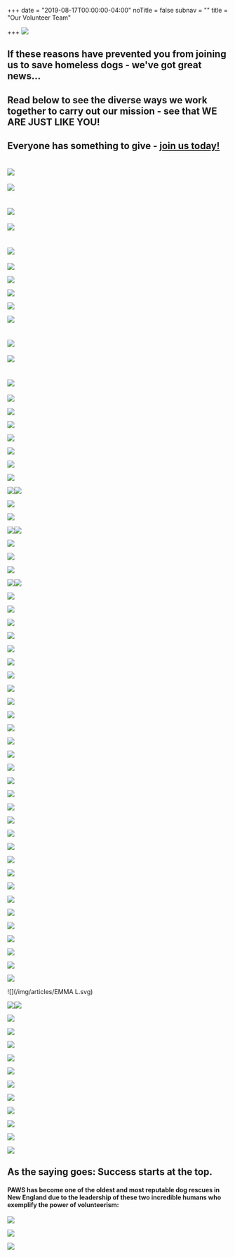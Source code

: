 +++
date = "2019-08-17T00:00:00-04:00"
noTitle = false
subnav = ""
title = "Our Volunteer Team"

+++
![](/img/articles/reasons.svg)

## If these reasons have prevented you from joining us to save homeless dogs - we've got great news...

## Read below to see the diverse ways we work together to carry out our mission - see that WE ARE JUST LIKE YOU!

## Everyone has something to give - [join us today!](https://pawsnewengland.com/volunteer/)

## 

# ![](/img/articles/divider.svg)

![](/img/articles/suzanne.svg)

# ![](/img/articles/divider.svg)

![](/img/articles/ELAINE.2.svg)

# ![](/img/articles/divider.svg)

![](/img/articles/SHANNON.svg)

![](/img/articles/divider.svg)

![](/img/articles/angie2.svg)

![](/img/articles/divider.svg)

![](/img/articles/alicia.svg)

# ![](/img/articles/divider.svg)

![](/img/articles/JENN.svg)

# ![](/img/articles/divider.svg)

![](/img/articles/vicki.svg)

![](/img/articles/divider.svg)

![](/img/articles/CASEY-1.svg)

![](/img/articles/divider.svg)

![](/img/articles/AMANDA.svg)

![](/img/articles/divider.svg)

![](/img/articles/KRISTEN.svg)

![](/img/articles/divider.svg)![](/img/articles/sockna.svg)

![](/img/articles/divider.svg)

![](/img/articles/MELISSA.svg)

![](/img/articles/divider.svg)![](/img/articles/KATI.svg)

![](/img/articles/divider.svg)

![](/img/articles/alexandra.svg)

![](/img/articles/divider.svg)

![](/img/articles/sharon.svg)![](/img/articles/divider.svg)

![](/img/articles/jeanne.svg)

![](/img/articles/divider.svg)

![](/img/articles/melissa_rose-1.svg)

![](/img/articles/divider.svg)

![](/img/articles/LISA.svg)

![](/img/articles/divider.svg)

![](/img/articles/debra.svg)

![](/img/articles/divider.svg)

![](/img/articles/pattie.svg)

![](/img/articles/divider.svg)

![](/img/articles/diane.svg)

![](/img/articles/divider.svg)

![](/img/articles/rachel.svg)

![](/img/articles/divider.svg)

![](/img/articles/kristinV.svg)

![](/img/articles/divider.svg)

![](/img/articles/paula.svg)

![](/img/articles/divider.svg)

![](/img/articles/amyM.svg)

![](/img/articles/divider.svg)

![](/img/articles/jennifer-1.svg)

![](/img/articles/divider.svg)

![](/img/articles/terri.svg)

![](/img/articles/divider.svg)

![](/img/articles/tracy.svg)

![](/img/articles/divider.svg)

![](/img/articles/eileenS.svg)

![](/img/articles/divider.svg)

![](/img/articles/jessicaA.svg)

![](/img/articles/divider.svg)

![](/img/articles/EMMA L.svg)

![](/img/articles/divider.svg)![](/img/articles/melinda.svg)

![](/img/articles/divider.svg)

![](/img/articles/louis.svg)

![](/img/articles/divider.svg)

![](/img/articles/dawn.svg)

![](/img/articles/divider.svg)

![](/img/articles/amber.svg)

![](/img/articles/divider.svg)

![](/img/articles/ariana.svg)

![](/img/articles/divider.svg)

![](/img/articles/michelle.svg)

![](/img/articles/divider.svg)

## As the saying goes: Success starts at the top.

#### PAWS has become one of the oldest and most reputable dog rescues in New England due to the leadership of these two incredible humans who exemplify the power of volunteerism:

![](/img/articles/kelly-1.svg)

![](/img/articles/joanne.svg)

![](/img/articles/divider.svg)